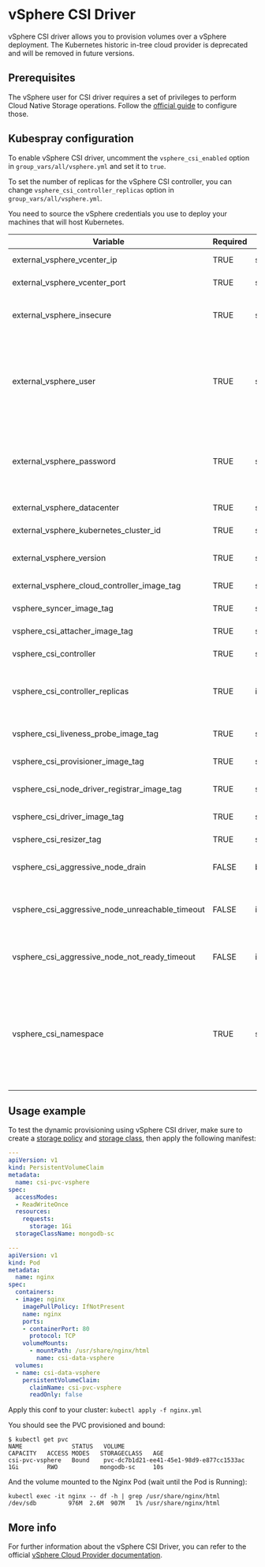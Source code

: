 # vSphere CSI Driver

vSphere CSI driver allows you to provision volumes over a vSphere deployment. The Kubernetes historic in-tree cloud provider is deprecated and will be removed in future versions.

## Prerequisites

The vSphere user for CSI driver requires a set of privileges to perform Cloud Native Storage operations. Follow the [official guide](https://vsphere-csi-driver.sigs.k8s.io/driver-deployment/prerequisites.html#roles_and_privileges) to configure those.

## Kubespray configuration

To enable vSphere CSI driver, uncomment the `vsphere_csi_enabled` option in `group_vars/all/vsphere.yml` and set it to `true`.

To set the number of replicas for the vSphere CSI controller, you can change `vsphere_csi_controller_replicas` option in `group_vars/all/vsphere.yml`.

You need to source the vSphere credentials you use to deploy your machines that will host Kubernetes.

| Variable                                        | Required | Type    | Choices         | Default                 | Comment                                                                                                                     |
|-------------------------------------------------|----------|---------|-----------------|-------------------------|-----------------------------------------------------------------------------------------------------------------------------|
| external_vsphere_vcenter_ip                     | TRUE     | string  |                 |                         | IP/URL of the vCenter                                                                                                       |
| external_vsphere_vcenter_port                   | TRUE     | string  |                 | "443"                   | Port of the vCenter API                                                                                                     |
| external_vsphere_insecure                       | TRUE     | string  | "true", "false" | "true"                  | set to "true" if the host above uses a self-signed cert                                                                     |
| external_vsphere_user                           | TRUE     | string  |                 |                         | User name for vCenter with required privileges (Can also be specified with the `VSPHERE_USER` environment variable)         |
| external_vsphere_password                       | TRUE     | string  |                 |                         | Password for vCenter (Can also be specified with the `VSPHERE_PASSWORD` environment variable)                               |
| external_vsphere_datacenter                     | TRUE     | string  |                 |                         | Datacenter name to use                                                                                                      |
| external_vsphere_kubernetes_cluster_id          | TRUE     | string  |                 | "kubernetes-cluster-id" | Kubernetes cluster ID to use                                                                                                |
| external_vsphere_version                        | TRUE     | string  |                 | "7.0u1"                 | Vmware Vsphere version where located all VMs                                                                                |
| external_vsphere_cloud_controller_image_tag     | TRUE     | string  |                 | "v1.31.0"               | CPI manager image tag to use                                                                                                |
| vsphere_syncer_image_tag                        | TRUE     | string  |                 | "v3.3.1"                | Syncer image tag to use                                                                                                     |
| vsphere_csi_attacher_image_tag                  | TRUE     | string  |                 | "v4.3.0"                | CSI attacher image tag to use                                                                                               |
| vsphere_csi_controller                          | TRUE     | string  |                 | "v3.3.1"                | CSI controller image tag to use                                                                                             |
| vsphere_csi_controller_replicas                 | TRUE     | integer |                 | 1                       | Number of pods Kubernetes should deploy for the CSI controller                                                              |
| vsphere_csi_liveness_probe_image_tag            | TRUE     | string  |                 | "v2.10.0"               | CSI liveness probe image tag to use                                                                                         |
| vsphere_csi_provisioner_image_tag               | TRUE     | string  |                 | "v2.1.0"                | CSI provisioner image tag to use                                                                                            |
| vsphere_csi_node_driver_registrar_image_tag     | TRUE     | string  |                 | "v3.5.0"                | CSI node driver registrar image tag to use                                                                                  |
| vsphere_csi_driver_image_tag                    | TRUE     | string  |                 | "v3.3.1"                | CSI driver image tag to use                                                                                                 |
| vsphere_csi_resizer_tag                         | TRUE     | string  |                 | "v1.8.0"                | CSI resizer image tag to use                                                                                                |
| vsphere_csi_aggressive_node_drain               | FALSE    | boolean |                 | false                   | Enable aggressive node drain strategy                                                                                       |
| vsphere_csi_aggressive_node_unreachable_timeout | FALSE    | int     |                 | 300                     | Timeout till node will be drained when it in an unreachable state                                                           |
| vsphere_csi_aggressive_node_not_ready_timeout   | FALSE    | int     |                 | 300                     | Timeout till node will be drained when it in not-ready state                                                                |
| vsphere_csi_namespace                           | TRUE     | string  |                 | "kube-system"           | vSphere CSI namespace to use; kube-system for backward compatibility, should be change to vmware-system-csi on the long run |

## Usage example

To test the dynamic provisioning using vSphere CSI driver, make sure to create a [storage policy](https://github.com/kubernetes/cloud-provider-vsphere/blob/master/docs/book/tutorials/kubernetes-on-vsphere-with-kubeadm.md#create-a-storage-policy) and [storage class](https://github.com/kubernetes/cloud-provider-vsphere/blob/master/docs/book/tutorials/kubernetes-on-vsphere-with-kubeadm.md#create-a-storageclass), then apply the following manifest:

```yml
---
apiVersion: v1
kind: PersistentVolumeClaim
metadata:
  name: csi-pvc-vsphere
spec:
  accessModes:
  - ReadWriteOnce
  resources:
    requests:
      storage: 1Gi
  storageClassName: mongodb-sc

---
apiVersion: v1
kind: Pod
metadata:
  name: nginx
spec:
  containers:
  - image: nginx
    imagePullPolicy: IfNotPresent
    name: nginx
    ports:
    - containerPort: 80
      protocol: TCP
    volumeMounts:
      - mountPath: /usr/share/nginx/html
        name: csi-data-vsphere
  volumes:
  - name: csi-data-vsphere
    persistentVolumeClaim:
      claimName: csi-pvc-vsphere
      readOnly: false
```

Apply this conf to your cluster: ```kubectl apply -f nginx.yml```

You should see the PVC provisioned and bound:

```ShellSession
$ kubectl get pvc
NAME              STATUS   VOLUME                                     CAPACITY   ACCESS MODES   STORAGECLASS   AGE
csi-pvc-vsphere   Bound    pvc-dc7b1d21-ee41-45e1-98d9-e877cc1533ac   1Gi        RWO            mongodb-sc     10s
```

And the volume mounted to the Nginx Pod (wait until the Pod is Running):

```ShellSession
kubectl exec -it nginx -- df -h | grep /usr/share/nginx/html
/dev/sdb         976M  2.6M  907M   1% /usr/share/nginx/html
```

## More info

For further information about the vSphere CSI Driver, you can refer to the official [vSphere Cloud Provider documentation](https://cloud-provider-vsphere.sigs.k8s.io/container_storage_interface.html).
